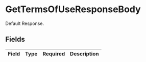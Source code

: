 # GetTermsOfUseResponseBody

Default Response.


## Fields

| Field       | Type        | Required    | Description |
| ----------- | ----------- | ----------- | ----------- |